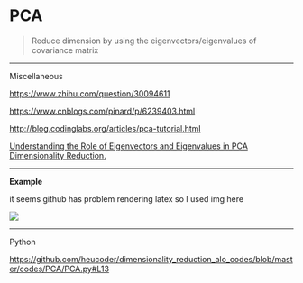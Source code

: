 # PCA

>Reduce dimension by using the eigenvectors/eigenvalues of covariance matrix

---

Miscellaneous

https://www.zhihu.com/question/30094611

https://www.cnblogs.com/pinard/p/6239403.html

http://blog.codinglabs.org/articles/pca-tutorial.html

[Understanding the Role of Eigenvectors and Eigenvalues in PCA Dimensionality Reduction.](https://medium.com/@dareyadewumi650/understanding-the-role-of-eigenvectors-and-eigenvalues-in-pca-dimensionality-reduction-10186dad0c5c)

---

**Example**

it seems github has problem rendering latex so I used img here

![](https://github.com/LuchaoQi/machine-learning/blob/master/PCA/pca.png?raw=true)

---

Python

https://github.com/heucoder/dimensionality_reduction_alo_codes/blob/master/codes/PCA/PCA.py#L13















